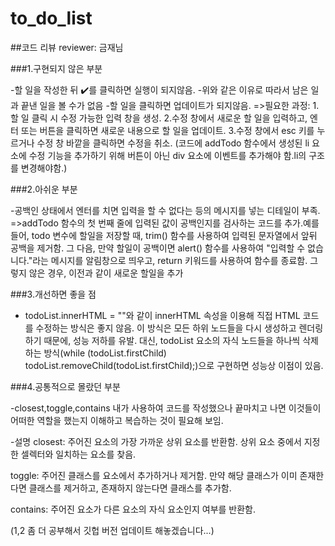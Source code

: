 # to_do_list
##코드 리뷰
reviewer: 금재님

###1.구현되지 않은 부분

-할 일을 작성한 뒤 ✔️를 클릭하면 실행이 되지않음.
-위와 같은 이유로 따라서 남은 일과 끝낸 일을 볼 수가 없음
-할 일을 클릭하면 업데이트가 되지않음.
=>필요한 과정:
1.할 일 클릭 시 수정 가능한 입력 창을 생성.
2.수정 창에서 새로운 할 일을 입력하고, 엔터 또는 버튼을 클릭하면 새로운 내용으로 할 일을 업데이트.
3.수정 창에서 esc 키를 누르거나 수정 창 바깥을 클릭하면 수정을 취소.
(코드에 addTodo 함수에서 생성된 li 요소에 수정 기능을 추가하기 위해 버튼이 아닌 div 요소에 이벤트를 추가해야 함.li의 구조를 변경해야함.)

###2.아쉬운 부분

-공백인 상태에서 엔터를 치면 입력을 할 수 없다는 등의 메시지를 넣는 디테일이 부족.
=>addTodo 함수의 첫 번째 줄에 입력된 값이 공백인지를 검사하는 코드를 추가.예를 들어, todo 변수에 할일을 저장할 때, trim() 함수를 사용하여 입력된 문자열에서 앞뒤 공백을 제거함. 그 다음, 만약 할일이 공백이면 alert() 함수를 사용하여 "입력할 수 없습니다."라는 메시지를 알림창으로 띄우고, return 키워드를 사용하여 함수를 종료함. 그렇지 않은 경우, 이전과 같이 새로운 할일을 추가

###3.개선하면 좋을 점

- todoList.innerHTML = ""와 같이 innerHTML 속성을 이용해 직접 HTML 코드를 수정하는 방식은 좋지 않음. 이 방식은 모든 하위 노드들을 다시 생성하고 렌더링하기 때문에, 성능 저하를 유발. 대신, todoList 요소의 자식 노드들을 하나씩 삭제하는 방식(while (todoList.firstChild) todoList.removeChild(todoList.firstChild);)으로 구현하면 성능상 이점이 있음.

###4.공통적으로 몰랐던 부분

-closest,toggle,contains 내가 사용하여 코드를 작성했으나 끝마치고 나면 이것들이 어떠한 역할을 했는지 이해하고 복습하는 것이 필요해 보임.

-설명
closest: 주어진 요소의 가장 가까운 상위 요소를 반환함. 상위 요소 중에서 지정한 셀렉터와 일치하는 요소를 찾음.

toggle: 주어진 클래스를 요소에서 추가하거나 제거함. 만약 해당 클래스가 이미 존재한다면 클래스를 제거하고, 존재하지 않는다면 클래스를 추가함.

contains: 주어진 요소가 다른 요소의 자식 요소인지 여부를 반환함.

(1,2 좀 더 공부해서 깃헙 버전 업데이트 해놓겠습니다...)

